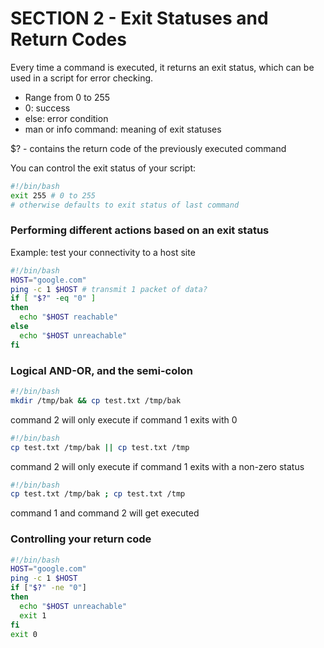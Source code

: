 # SECTION 2 - Exit Statuses and Return Codes

Every time a command is executed, it returns an exit status, which can be used in a script for error checking.

- Range from 0 to 255
- 0: success
- else: error condition
- man or info command: meaning of exit statuses

\$? - contains the return code of the previously executed command

You can control the exit status of your script:

```sh
#!/bin/bash
exit 255 # 0 to 255
# otherwise defaults to exit status of last command
```

### Performing different actions based on an exit status

Example: test your connectivity to a host site

```sh
#!/bin/bash
HOST="google.com"
ping -c 1 $HOST # transmit 1 packet of data?
if [ "$?" -eq "0" ]
then
  echo "$HOST reachable"
else
  echo "$HOST unreachable"
fi
```

### Logical AND-OR, and the semi-colon

```sh
#!/bin/bash
mkdir /tmp/bak && cp test.txt /tmp/bak
```

command 2 will only execute if command 1 exits with 0

```sh
#!/bin/bash
cp test.txt /tmp/bak || cp test.txt /tmp
```

command 2 will only execute if command 1 exits with a non-zero status

```sh
#!/bin/bash
cp test.txt /tmp/bak ; cp test.txt /tmp
```

command 1 and command 2 will get executed

### Controlling your return code

```sh
#!/bin/bash
HOST="google.com"
ping -c 1 $HOST
if ["$?" -ne "0"]
then
  echo "$HOST unreachable"
  exit 1
fi
exit 0
```
